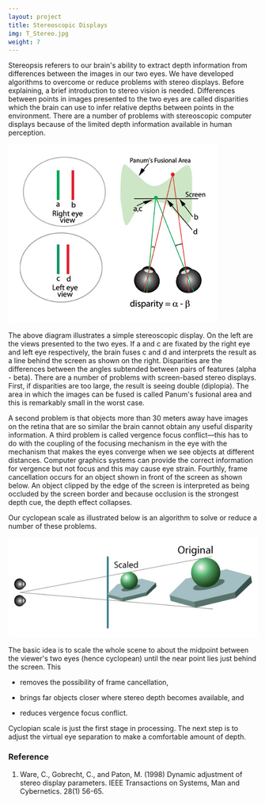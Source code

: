 ```yaml
---
layout: project
title: Stereoscopic Displays
img: T_Stereo.jpg
weight: 7
---
```


Stereopsis referers to our brain's ability to extract depth information from differences between the images in our two eyes. We have developed algorithms to overcome or reduce problems with stereo displays. Before explaining, a brief introduction to stereo vision is needed. Differences between points in images presented to the two eyes are called disparities which the brain can use to infer relative depths between points in the environment. There are a number of problems with stereoscopic computer displays because of the limited depth information available in human perception.

![Stereo Display](stereo_display.jpg)

The above diagram illustrates a simple stereoscopic display. On the left are the views presented to the two eyes. If a and c are fixated by the right eye and left eye respectively, the brain fuses c and d and interprets the result as a line behind the screen as shown on the right. Disparities are the differences between the angles subtended between pairs of features (alpha - beta). There are a number of problems with screen-based stereo displays. First, if disparities are too large, the result is seeing double (diplopia). The area in which the images can be fused is called Panum's fusional area and this is remarkably small in the worst case.

A second problem is that objects more than 30 meters away have images on the retina that are so similar the brain cannot obtain any useful disparity information. A third problem is called vergence focus conflict—this has to do with the coupling of the focusing mechanism in the eye with the mechanism that makes the eyes converge when we see objects at different distances. Computer graphics systems can provide the correct information for vergence but not focus and this may cause eye strain. Fourthly, frame cancellation occurs for an object shown in front of the screen as shown below. An object clipped by the edge of the screen is interpreted as being occluded by the screen border and because occlusion is the strongest depth cue, the depth effect collapses. 

Our cyclopean scale as illustrated below is an algorithm to solve or reduce a number of these problems.

![Cyclopean Scale](stereo_cyclops.jpg)

The basic idea is to scale the whole scene to about the midpoint between the viewer's two eyes (hence cyclopean) until the near point lies just behind the screen. This

* removes the possibility of frame cancellation,

* brings far objects closer where stereo depth becomes available, and

* reduces vergence focus conflict.

Cyclopian scale is just the first stage in processing. The next step is to adjust the virtual eye separation to make a comfortable amount of depth.

### Reference

1. Ware, C., Gobrecht, C., and Paton, M. (1998) Dynamic adjustment of stereo display parameters. IEEE Transactions on Systems, Man and Cybernetics. 28(1) 56-65.